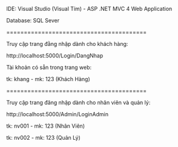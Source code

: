 IDE: Visual Studio (Visual Tím) - ASP .NET MVC 4 Web Application

Database: SQL Sever

========================================

Truy cập trang đằng nhập dành cho khách hàng:

http://localhost:5000/Login/DangNhap

Tài khoản có sẵn trong trang web:

tk: khang - mk: 123 (Khách Hàng)

========================================

Truy cập trang đăng nhập dành cho nhân viên và quản lý:

http://localhost:5000/Admin/LoginAdmin

tk: nv001 - mk: 123 (Nhân Viên)

tk: nv002 - mk: 123 (Quản Lý)
